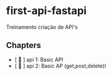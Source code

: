 # first-api-fastapi

Treinamento criação de API's

## Chapters


- [ :call_me_hand: ] api 1: Basic API
- [ :call_me_hand: ] api 2: Basic AP (get,post,delete)I  
